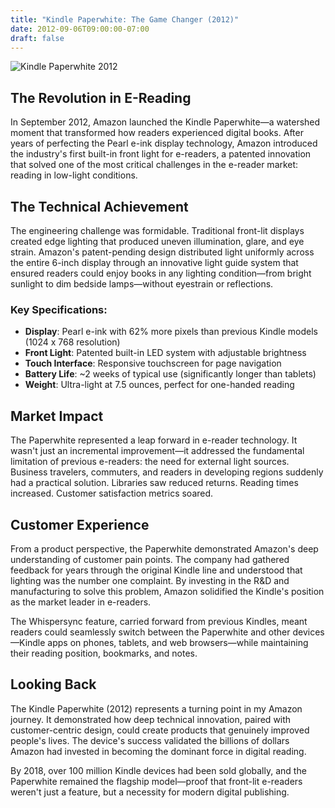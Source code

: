 ```yaml
---
title: "Kindle Paperwhite: The Game Changer (2012)"
date: 2012-09-06T09:00:00-07:00
draft: false
---
```


![Kindle Paperwhite 2012](/kindle_paperwhite_2012.jpg)

## The Revolution in E-Reading

In September 2012, Amazon launched the Kindle Paperwhite—a watershed moment that transformed how readers experienced digital books. After years of perfecting the Pearl e-ink display technology, Amazon introduced the industry's first built-in front light for e-readers, a patented innovation that solved one of the most critical challenges in the e-reader market: reading in low-light conditions.

## The Technical Achievement

The engineering challenge was formidable. Traditional front-lit displays created edge lighting that produced uneven illumination, glare, and eye strain. Amazon's patent-pending design distributed light uniformly across the entire 6-inch display through an innovative light guide system that ensured readers could enjoy books in any lighting condition—from bright sunlight to dim bedside lamps—without eyestrain or reflections.

### Key Specifications:
- **Display**: Pearl e-ink with 62% more pixels than previous Kindle models (1024 x 768 resolution)
- **Front Light**: Patented built-in LED system with adjustable brightness
- **Touch Interface**: Responsive touchscreen for page navigation
- **Battery Life**: ~2 weeks of typical use (significantly longer than tablets)
- **Weight**: Ultra-light at 7.5 ounces, perfect for one-handed reading

## Market Impact

The Paperwhite represented a leap forward in e-reader technology. It wasn't just an incremental improvement—it addressed the fundamental limitation of previous e-readers: the need for external light sources. Business travelers, commuters, and readers in developing regions suddenly had a practical solution. Libraries saw reduced returns. Reading times increased. Customer satisfaction metrics soared.

## Customer Experience

From a product perspective, the Paperwhite demonstrated Amazon's deep understanding of customer pain points. The company had gathered feedback for years through the original Kindle line and understood that lighting was the number one complaint. By investing in the R&D and manufacturing to solve this problem, Amazon solidified the Kindle's position as the market leader in e-readers.

The Whispersync feature, carried forward from previous Kindles, meant readers could seamlessly switch between the Paperwhite and other devices—Kindle apps on phones, tablets, and web browsers—while maintaining their reading position, bookmarks, and notes.

## Looking Back

The Kindle Paperwhite (2012) represents a turning point in my Amazon journey. It demonstrated how deep technical innovation, paired with customer-centric design, could create products that genuinely improved people's lives. The device's success validated the billions of dollars Amazon had invested in becoming the dominant force in digital reading.

By 2018, over 100 million Kindle devices had been sold globally, and the Paperwhite remained the flagship model—proof that front-lit e-readers weren't just a feature, but a necessity for modern digital publishing.


